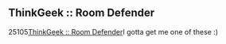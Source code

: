 <article><h2>ThinkGeek :: Room Defender</h2><time><span class="day">2</span><span class="month">5</span><span class="year">105</span></time><a href="http://www.thinkgeek.com/cubegoodies/toys/71bc/">ThinkGeek :: Room Defender</a>I gotta get me one of these :)</article>